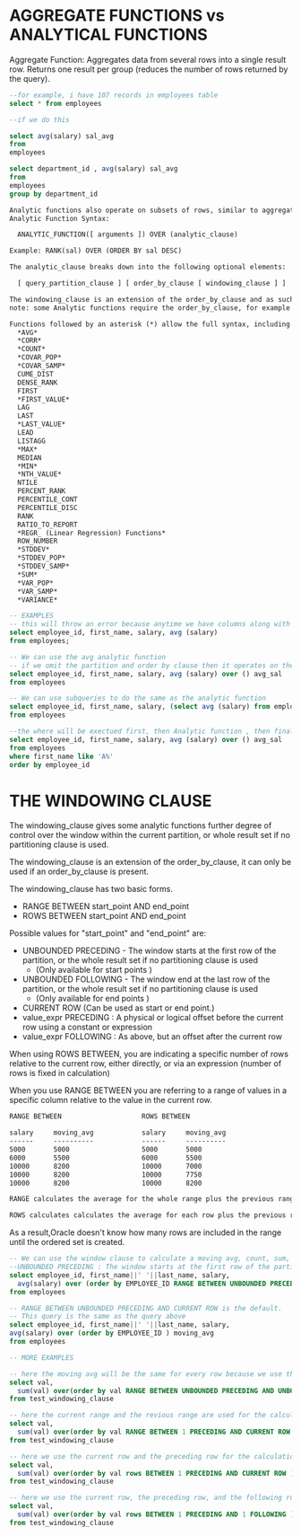 # AGGREGATE FUNCTIONS vs ANALYTICAL FUNCTIONS

Aggregate Function: Aggregates data from several rows into a single result row. Returns one result per group (reduces the number of rows returned by the query).

```sql
--for example, i have 107 records in employees table
select * from employees

--if we do this

select avg(salary) sal_avg
from
employees

select department_id , avg(salary) sal_avg
from
employees
group by department_id
```

```txt
Analytic functions also operate on subsets of rows, similar to aggregate functions in GROUP BY queries, but they do not reduce the number of rows returned by the query.
Analytic Function Syntax:

  ANALYTIC_FUNCTION([ arguments ]) OVER (analytic_clause)

Example: RANK(sal) OVER (ORDER BY sal DESC)

The analytic_clause breaks down into the following optional elements:

  [ query_partition_clause ] [ order_by_clause [ windowing_clause ] ]

The windowing_clause is an extension of the order_by_clause and as such, it can only be used if an order_by_clause is present.
note: some Analytic functions require the order_by_clause, for example RANK or DENSE RANK

Functions followed by an asterisk (*) allow the full syntax, including the windowing_clause.
  *AVG*
  *CORR*
  *COUNT*
  *COVAR_POP*
  *COVAR_SAMP*
  CUME_DIST
  DENSE_RANK
  FIRST
  *FIRST_VALUE*
  LAG
  LAST
  *LAST_VALUE*
  LEAD
  LISTAGG
  *MAX*
  MEDIAN
  *MIN*
  *NTH_VALUE*
  NTILE
  PERCENT_RANK
  PERCENTILE_CONT
  PERCENTILE_DISC
  RANK
  RATIO_TO_REPORT
  *REGR_ (Linear Regression) Functions*
  ROW_NUMBER
  *STDDEV*
  *STDDEV_POP*
  *STDDEV_SAMP*
  *SUM*
  *VAR_POP*
  *VAR_SAMP*
  *VARIANCE*
```

```sql
-- EXAMPLES
-- this will throw an error because anytime we have columns along with an aggregate function, we need to put all those columns in a group by clause
select employee_id, first_name, salary, avg (salary)
from employees;

-- We can use the avg analytic function
-- if we omit the partition and order by clause then it operates on the entire table
select employee_id, first_name, salary, avg (salary) over () avg_sal
from employees

-- We can use subqueries to do the same as the analytic function
select employee_id, first_name, salary, (select avg (salary) from employees ) avg_sal
from employees

--the where will be exectued first, then Analytic function , then finaly the order by
select employee_id, first_name, salary, avg (salary) over () avg_sal
from employees
where first_name like 'A%'
order by employee_id

```

# THE WINDOWING CLAUSE

The windowing_clause gives some analytic functions further degree of control over the window within the current partition, or whole result set if no partitioning clause is used.

The windowing_clause is an extension of the order_by_clause, it can only be used if an order_by_clause is present.

The windowing_clause has two basic forms.

- RANGE BETWEEN start_point AND end_point
- ROWS BETWEEN start_point AND end_point

Possible values for "start_point" and "end_point" are:

- UNBOUNDED PRECEDING - The window starts at the first row of the partition, or the whole result set if no partitioning clause is used
  - (Only available for start points )
- UNBOUNDED FOLLOWING - The window end at the last row of the partition, or the whole result set if no partitioning clause is used
  - (Only available for end points )
- CURRENT ROW (Can be used as start or end point.)
- value_expr PRECEDING : A physical or logical offset before the current row using a constant or expression
- value_expr FOLLOWING : As above, but an offset after the current row

When using ROWS BETWEEN, you are indicating a specific number of rows relative to the current row,
either directly, or via an expression (number of rows is fixed in calculation)

When you use RANGE BETWEEN you are referring to a range of values in a specific column relative
to the value in the current row.

```txt
RANGE BETWEEN                    ROWS BETWEEN

salary     moving_avg            salary     moving_avg
------     ----------            ------     ----------
5000       5000                  5000       5000
6000       5500                  6000       5500
10000      8200                  10000      7000
10000      8200                  10000      7750
10000      8200                  10000      8200

RANGE calculates the average for the whole range plus the previous ranges. In the above example there are three ranges, 5000, 6000, and 10000.

ROWS calculates calculates the average for each row plus the previous rows.
```

As a result,Oracle doesn't know how many rows are included in the range until the ordered set is created.

```sql
-- We can use the window clause to calculate a moving avg, count, sum, etc.
--UNBOUNDED PRECEDING : The window starts at the first row of the partition, or the whole result set if no partitioning clause is used
select employee_id, first_name||' '||last_name, salary,
  avg(salary) over (order by EMPLOYEE_ID RANGE BETWEEN UNBOUNDED PRECEDING AND CURRENT ROW ) moving_avg
from employees

-- RANGE BETWEEN UNBOUNDED PRECEDING AND CURRENT ROW is the default.
-- This query is the same as the query above
select employee_id, first_name||' '||last_name, salary,
avg(salary) over (order by EMPLOYEE_ID ) moving_avg
from employees

-- MORE EXAMPLES

-- here the moving avg will be the same for every row because we use the entire table for each calculation
select val,
  sum(val) over(order by val RANGE BETWEEN UNBOUNDED PRECEDING AND UNBOUNDED FOLLOWING )
from test_windowing_clause

-- here the current range and the revious range are used for the calculation
select val,
  sum(val) over(order by val RANGE BETWEEN 1 PRECEDING AND CURRENT ROW )
from test_windowing_clause

-- here we use the current row and the preceding row for the calculation
select val,
  sum(val) over(order by val rows BETWEEN 1 PRECEDING AND CURRENT ROW )
from test_windowing_clause

-- here we use the current row, the preceding row, and the following row for the calculation
select val,
  sum(val) over(order by val rows BETWEEN 1 PRECEDING AND 1 FOLLOWING )
from test_windowing_clause
```
